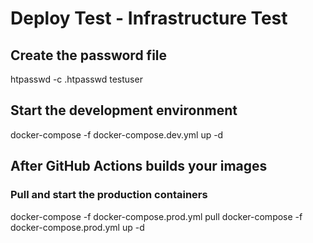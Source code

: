 # Deploy Test - Infrastructure Test

## Create the password file
htpasswd -c .htpasswd testuser

## Start the development environment
docker-compose -f docker-compose.dev.yml up -d

## After GitHub Actions builds your images
### Pull and start the production containers
docker-compose -f docker-compose.prod.yml pull
docker-compose -f docker-compose.prod.yml up -d